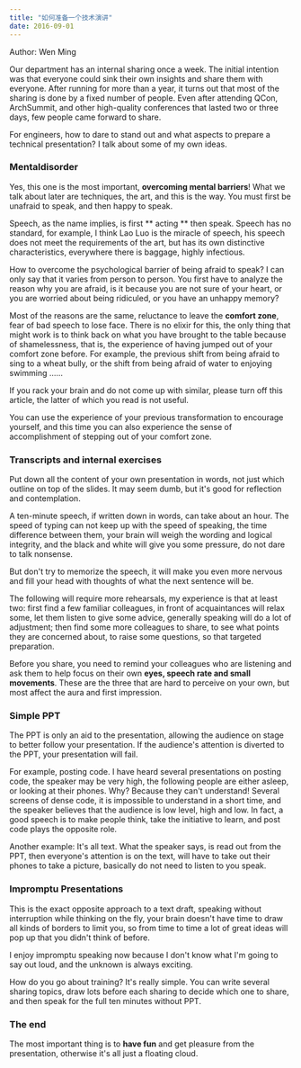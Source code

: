 ```yaml
---
title: "如何准备一个技术演讲"
date: 2016-09-01
---  
```


Author: Wen Ming

Our department has an internal sharing once a week. The initial intention was that everyone could sink their own insights and share them with everyone. After running for more than a year, it turns out that most of the sharing is done by a fixed number of people. Even after attending QCon, ArchSummit, and other high-quality conferences that lasted two or three days, few people came forward to share.

For engineers, how to dare to stand out and what aspects to prepare a technical presentation? I talk about some of my own ideas.

### **Mentaldisorder**

Yes, this one is the most important, **overcoming mental barriers**! What we talk about later are techniques, the art, and this is the way. You must first be unafraid to speak, and then happy to speak.

Speech, as the name implies, is first ** acting ** then speak. Speech has no standard, for example, I think Lao Luo is the miracle of speech, his speech does not meet the requirements of the art, but has its own distinctive characteristics, everywhere there is baggage, highly infectious.

How to overcome the psychological barrier of being afraid to speak? I can only say that it varies from person to person. You first have to analyze the reason why you are afraid, is it because you are not sure of your heart, or you are worried about being ridiculed, or you have an unhappy memory?

Most of the reasons are the same, reluctance to leave the **comfort zone**, fear of bad speech to lose face. There is no elixir for this, the only thing that might work is to think back on what you have brought to the table because of shamelessness, that is, the experience of having jumped out of your comfort zone before. For example, the previous shift from being afraid to sing to a wheat bully, or the shift from being afraid of water to enjoying swimming ......

If you rack your brain and do not come up with similar, please turn off this article, the latter of which you read is not useful.

You can use the experience of your previous transformation to encourage yourself, and this time you can also experience the sense of accomplishment of stepping out of your comfort zone.

### **Transcripts and internal exercises**

Put down all the content of your own presentation in words, not just which outline on top of the slides. It may seem dumb, but it's good for reflection and contemplation.

A ten-minute speech, if written down in words, can take about an hour. The speed of typing can not keep up with the speed of speaking, the time difference between them, your brain will weigh the wording and logical integrity, and the black and white will give you some pressure, do not dare to talk nonsense.

But don't try to memorize the speech, it will make you even more nervous and fill your head with thoughts of what the next sentence will be.

The following will require more rehearsals, my experience is that at least two: first find a few familiar colleagues, in front of acquaintances will relax some, let them listen to give some advice, generally speaking will do a lot of adjustment; then find some more colleagues to share, to see what points they are concerned about, to raise some questions, so that targeted preparation.

Before you share, you need to remind your colleagues who are listening and ask them to help focus on their own **eyes, speech rate and small movements**. These are the three that are hard to perceive on your own, but most affect the aura and first impression.

### **Simple PPT**

The PPT is only an aid to the presentation, allowing the audience on stage to better follow your presentation. If the audience's attention is diverted to the PPT, your presentation will fail.

For example, posting code. I have heard several presentations on posting code, the speaker may be very high, the following people are either asleep, or looking at their phones. Why? Because they can't understand! Several screens of dense code, it is impossible to understand in a short time, and the speaker believes that the audience is low level, high and low. In fact, a good speech is to make people think, take the initiative to learn, and post code plays the opposite role.

Another example: It's all text. What the speaker says, is read out from the PPT, then everyone's attention is on the text, will have to take out their phones to take a picture, basically do not need to listen to you speak.

### **Impromptu Presentations**

This is the exact opposite approach to a text draft, speaking without interruption while thinking on the fly, your brain doesn't have time to draw all kinds of borders to limit you, so from time to time a lot of great ideas will pop up that you didn't think of before.

I enjoy impromptu speaking now because I don't know what I'm going to say out loud, and the unknown is always exciting.

How do you go about training? It's really simple. You can write several sharing topics, draw lots before each sharing to decide which one to share, and then speak for the full ten minutes without PPT.

### **The end**

The most important thing is to **have fun** and get pleasure from the presentation, otherwise it's all just a floating cloud.
